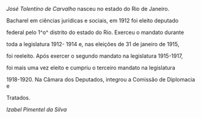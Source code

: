 

*José Tolentino de Carvalho* nasceu no estado do Rio de Janeiro.



Bacharel em ciências jurídicas e sociais, em 1912 foi eleito deputado

federal pelo 1^o^ distrito do estado do Rio. Exerceu o mandato durante

toda a legislatura 1912- 1914 e, nas eleições de 31 de janeiro de 1915,

foi reeleito. Após exercer o segundo mandato na legislatura 1915-1917,

foi mais uma vez eleito e cumpriu o terceiro mandato na legislatura

1918-1920. Na Câmara dos Deputados, integrou a Comissão de Diplomacia e

Tratados.



*Izabel Pimentel da Silva*



